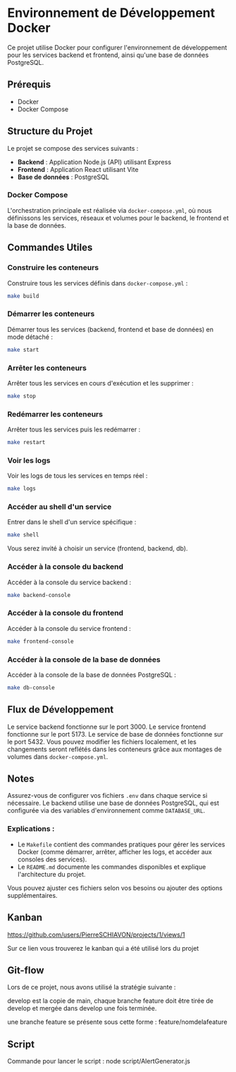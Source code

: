 # Environnement de Développement Docker

Ce projet utilise Docker pour configurer l'environnement de développement pour les services backend et frontend, ainsi qu'une base de données PostgreSQL.

## Prérequis

- Docker
- Docker Compose

## Structure du Projet

Le projet se compose des services suivants :
- **Backend** : Application Node.js (API) utilisant Express
- **Frontend** : Application React utilisant Vite
- **Base de données** : PostgreSQL

### Docker Compose

L'orchestration principale est réalisée via `docker-compose.yml`, où nous définissons les services, réseaux et volumes pour le backend, le frontend et la base de données.

## Commandes Utiles

### Construire les conteneurs
Construire tous les services définis dans `docker-compose.yml` :
```bash
make build
```

### Démarrer les conteneurs
Démarrer tous les services (backend, frontend et base de données) en mode détaché :
```bash
make start
```

### Arrêter les conteneurs
Arrêter tous les services en cours d'exécution et les supprimer :
```bash
make stop
```

### Redémarrer les conteneurs
Arrêter tous les services puis les redémarrer :
```bash
make restart
```

### Voir les logs
Voir les logs de tous les services en temps réel :
```bash
make logs
```

### Accéder au shell d'un service
Entrer dans le shell d'un service spécifique :
```bash
make shell
```
Vous serez invité à choisir un service (frontend, backend, db).

### Accéder à la console du backend
Accéder à la console du service backend :
```bash
make backend-console
```

### Accéder à la console du frontend
Accéder à la console du service frontend :
```bash
make frontend-console
```

### Accéder à la console de la base de données
Accéder à la console de la base de données PostgreSQL :
```bash
make db-console
```

## Flux de Développement

Le service backend fonctionne sur le port 3000.
Le service frontend fonctionne sur le port 5173.
Le service de base de données fonctionne sur le port 5432.
Vous pouvez modifier les fichiers localement, et les changements seront reflétés dans les conteneurs grâce aux montages de volumes dans `docker-compose.yml`.

## Notes

Assurez-vous de configurer vos fichiers `.env` dans chaque service si nécessaire. Le backend utilise une base de données PostgreSQL, qui est configurée via des variables d'environnement comme `DATABASE_URL`.

### Explications :
- Le `Makefile` contient des commandes pratiques pour gérer les services Docker (comme démarrer, arrêter, afficher les logs, et accéder aux consoles des services).
- Le `README.md` documente les commandes disponibles et explique l'architecture du projet.

Vous pouvez ajuster ces fichiers selon vos besoins ou ajouter des options supplémentaires.

## Kanban

https://github.com/users/PierreSCHIAVON/projects/1/views/1

Sur ce lien vous trouverez le kanban qui a été utilisé lors du projet

## Git-flow

Lors de ce projet, nous avons utilisé la stratégie suivante :

develop est la copie de main, chaque branche feature doit être tirée de develop et mergée dans develop une fois terminée.

une branche feature se présente sous cette forme : feature/nomdelafeature

## Script 

Commande pour lancer le script : node script/AlertGenerator.js
